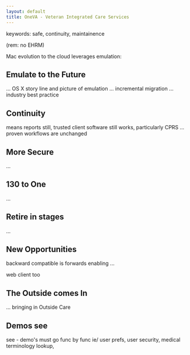 ```yaml
---
layout: default
title: OneVA - Veteran Integrated Care Services
---
```


keywords: safe, continuity, maintainence

(rem: no EHRM)


Mac evolution to the cloud leverages emulation:




## Emulate to the Future 

... OS X story line and picture of emulation
... incremental migration
... industry best practice

## Continuity 

means reports still, trusted client software still works, particularly CPRS ... proven workflows are unchanged

## More Secure 

...

## 130 to One

...

## Retire in stages

...

## New Opportunities 

backward compatible is forwards enabling ...

web client too

## The Outside comes In

... bringing in Outside Care

## Demos see

see - demo's must go func by func ie/ user prefs, user security, medical terminology lookup, 


